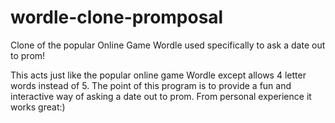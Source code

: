 # wordle-clone-promposal
Clone of the popular Online Game Wordle used specifically to ask a date out to prom!

This acts just like the popular online game Wordle except allows 4 letter words instead of 5. 
The point of this program is to provide a fun and interactive way of asking a date out to prom.
From personal experience it works great:)

